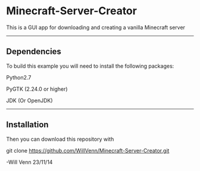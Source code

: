 Minecraft-Server-Creator
========================

This is a GUI app for downloading and creating a vanilla Minecraft server


---------------
Dependencies
----------------
To build this example you will need to install the 
following  packages:

Python2.7

PyGTK (2.24.0 or higher)

JDK (Or OpenJDK)

--------------
Installation
---------------

Then you can download this repository with

git clone 
https://github.com/WillVenn/Minecraft-Server-Creator.git

-Will Venn 23/11/14
